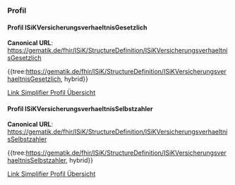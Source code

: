 ### Profil

#### Profil ISiKVersicherungsverhaeltnisGesetzlich

**Canonical URL**: https://gematik.de/fhir/ISiK/StructureDefinition/ISiKVersicherungsverhaeltnisGesetzlich

{{tree:https://gematik.de/fhir/ISiK/StructureDefinition/ISiKVersicherungsverhaeltnisGesetzlich, hybrid}}

[Link Simplifier Profil Übersicht](https://gematik.de/fhir/ISiK/StructureDefinition/ISiKversicherungsverhaeltnisgesetzlich)

#### Profil ISiKVersicherungsverhaeltnisSelbstzahler

**Canonical URL**: https://gematik.de/fhir/ISiK/StructureDefinition/ISiKVersicherungsverhaeltnisSelbstzahler

{{tree:https://gematik.de/fhir/ISiK/StructureDefinition/ISiKVersicherungsverhaeltnisSelbstzahler, hybrid}}

[Link Simplifier Profil Übersicht](https://gematik.de/fhir/ISiK/StructureDefinition/ISiKversicherungsverhaeltnisselbstzahler)
